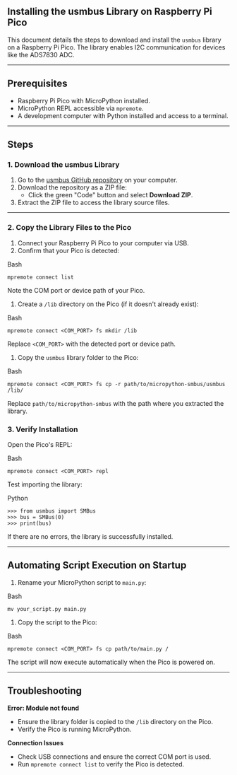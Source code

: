 Installing the usmbus Library on Raspberry Pi Pico
--------------------------------------------------

This document details the steps to download and install the `usmbus` library on a Raspberry Pi Pico. The library enables I2C communication for devices like the ADS7830 ADC.

* * * * *

Prerequisites
-------------

-   Raspberry Pi Pico with MicroPython installed.
-   MicroPython REPL accessible via `mpremote`.
-   A development computer with Python installed and access to a terminal.

* * * * *

Steps
-----

### 1\. Download the usmbus Library

1.  Go to the [usmbus GitHub repository](https://github.com/mcauser/micropython-smbus) on your computer.
2.  Download the repository as a ZIP file:
    -   Click the green "Code" button and select **Download ZIP**.
3.  Extract the ZIP file to access the library source files.

* * * * *

### 2\. Copy the Library Files to the Pico

1.  Connect your Raspberry Pi Pico to your computer via USB.
2.  Confirm that your Pico is detected:

Bash

```
mpremote connect list

```

Note the COM port or device path of your Pico.

1.  Create a `/lib` directory on the Pico (if it doesn't already exist):

Bash

```
mpremote connect <COM_PORT> fs mkdir /lib

```

Replace `<COM_PORT>` with the detected port or device path.

1.  Copy the `usmbus` library folder to the Pico:

Bash

```
mpremote connect <COM_PORT> fs cp -r path/to/micropython-smbus/usmbus /lib/

```

Replace `path/to/micropython-smbus` with the path where you extracted the library.

### 3\. Verify Installation

Open the Pico's REPL:

Bash

```
mpremote connect <COM_PORT> repl

```

Test importing the library:

Python

```
>>> from usmbus import SMBus
>>> bus = SMBus(0)
>>> print(bus)

```

If there are no errors, the library is successfully installed.

* * * * *

Automating Script Execution on Startup
--------------------------------------

1.  Rename your MicroPython script to `main.py`:

Bash

```
mv your_script.py main.py

```

1.  Copy the script to the Pico:

Bash

```
mpremote connect <COM_PORT> fs cp path/to/main.py /

```

The script will now execute automatically when the Pico is powered on.

* * * * *

Troubleshooting
---------------

**Error: Module not found**

-   Ensure the library folder is copied to the `/lib` directory on the Pico.
-   Verify the Pico is running MicroPython.

**Connection Issues**

-   Check USB connections and ensure the correct COM port is used.
-   Run `mpremote connect list` to verify the Pico is detected.